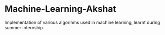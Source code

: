 # Machine-Learning-Akshat
Implementation of various algorihms used in machine learning, learnt during summer internship.
